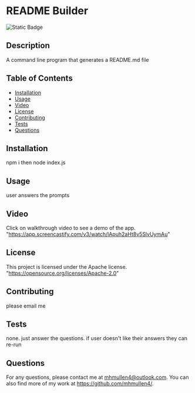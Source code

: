 # README Builder
  ![Static Badge](https://img.shields.io/badge/License-Apache-brightgreen)

  ## Description
  A command line program that generates a README.md file

  ## Table of Contents
  - [Installation](#installation)
  - [Usage](#usage)
  - [Video](#video)
  - [License](#license)
  - [Contributing](#contributing)
  - [Tests](#tests)
  - [Questions](#questions)

  ## Installation
  npm i then node index.js

  ## Usage
  user answers the prompts

  ## Video
  Click on walkthrough video to see a demo of the app.
  "https://app.screencastify.com/v3/watch/lApuh2aHt8v5SlvUymAu"


  ## License
  This project is licensed under the Apache license.
  "https://opensource.org/licenses/Apache-2.0"

  ## Contributing
  please email me

  ## Tests
  none.  just answer the questions.  if user doesn't like their answers they can re-run

  ## Questions
  For any questions, please contact me at mhmullen4@outlook.com. You can also find more of my work at https://github.com/mhmullen4/.

